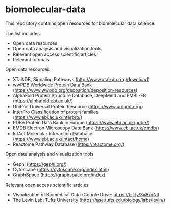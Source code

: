 # biomolecular-data
This repository contains open resources for biomolecular data science.

The list includes:
- Open data resources
- Open data analysis and visualization tools
- Relevant open access scientific articles
- Relevant tutorials

Open data resources

- XTalkDB, Signaling Pathways (http://www.xtalkdb.org/download)
- wwPDB Worldwide Protein Data Bank (https://www.wwpdb.org/deposition/deposition-resources)
- AlphaFold Protein Structure Database, DeepMind and EMBL-EBI (https://alphafold.ebi.ac.uk/)
- UniProt Universal Protein Resource (https://www.uniprot.org/)
- InterPro Classification of protein families (https://www.ebi.ac.uk/interpro/)
- PDBe Protein Data Bank in Europe (https://www.ebi.ac.uk/pdbe/)
- EMDB Electron Microscopy Data Bank (https://www.ebi.ac.uk/emdb/)
- IntAct Molecular Interaction Database (https://www.ebi.ac.uk/intact/home)
- Reactome Pathway Database (https://reactome.org/)

Open data analysis and visualization tools

- Gephi (https://gephi.org/)
- Cytoscape (https://cytoscape.org/index.html)
- GraphSpace (https://graphspace.org/index)

Relevant open access scientific articles

- Visualization of Biomedical Data (Google Drive: https://bit.ly/3x8xdNl)
- The Levin Lab, Tufts University (https://ase.tufts.edu/biology/labs/levin/)
